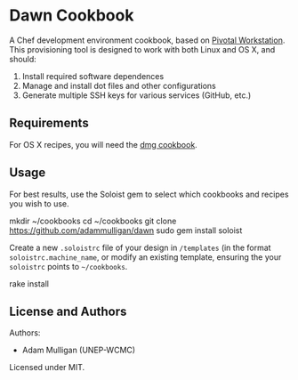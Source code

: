 Dawn Cookbook
=============

A Chef development environment cookbook, based on [Pivotal
Workstation](https://github.com/pivotal/pivotal_workstation). This provisioning tool is designed to work with both
Linux and OS X, and should:

1. Install required software dependences
2. Manage and install dot files and other configurations
3. Generate multiple SSH keys for various services (GitHub, etc.)

Requirements
------------

For OS X recipes, you will need the [dmg cookbook](https://github.com/opscode-cookbooks/dmg).

Usage
-----

For best results, use the Soloist gem to select which cookbooks and
recipes you wish to use.

  mkdir ~/cookbooks
  cd ~/cookbooks
  git clone https://github.com/adammulligan/dawn
  sudo gem install soloist

Create a new `.soloistrc` file of your design in `/templates` (in the
format `soloistrc.machine_name`, or modify an existing template,
ensuring the your `soloistrc` points to `~/cookbooks`.

  rake install

License and Authors
-------------------
Authors:

* Adam Mulligan (UNEP-WCMC)

Licensed under MIT.
